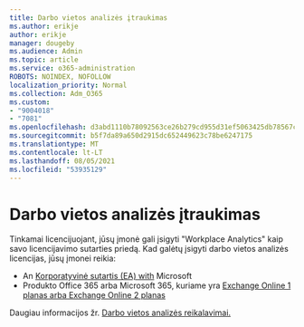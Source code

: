 ```yaml
---
title: Darbo vietos analizės įtraukimas
ms.author: erikje
author: erikje
manager: dougeby
ms.audience: Admin
ms.topic: article
ms.service: o365-administration
ROBOTS: NOINDEX, NOFOLLOW
localization_priority: Normal
ms.collection: Adm_O365
ms.custom:
- "9004018"
- "7081"
ms.openlocfilehash: d3abd1110b78092563ce26b279cd955d31ef5063425db78567c3cfd906007c0e
ms.sourcegitcommit: b5f7da89a650d2915dc652449623c78be6247175
ms.translationtype: MT
ms.contentlocale: lt-LT
ms.lasthandoff: 08/05/2021
ms.locfileid: "53935129"
---
```

# <a name="add-workplace-analytics"></a>Darbo vietos analizės įtraukimas

Tinkamai licencijuojant, jūsų įmonė gali įsigyti "Workplace Analytics" kaip savo licencijavimo sutarties priedą. Kad galėtų įsigyti darbo vietos analizės licencijas, jūsų įmonei reikia: 

- An [Korporatyvinė sutartis (EA) with](https://docs.microsoft.com/workplace-analytics/setup/environment-requirements#enterprise-agreements) Microsoft
- Produkto Office 365 arba Microsoft 365, kuriame yra [Exchange Online 1 planas arba Exchange Online 2 planas](https://docs.microsoft.com/workplace-analytics/setup/environment-requirements#exchange-online-plans)

Daugiau informacijos žr. [Darbo vietos analizės reikalavimai.](https://docs.microsoft.com/workplace-analytics/setup/environment-requirements) 
